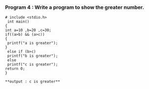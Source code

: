  ### Program 4 : Write a program to show the greater number. 
 ```
# include <stdio.h>
  int main()
{
 int a=10 ,b=20 ,c=30;
 if((a>b) && (a>c))
{
  printf("a is greater");
}
  else if (b>c)
  printf("b is greater");
  else
  printf("c is greater");
return 0;
}

**output : c is greater**




